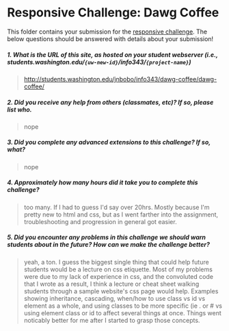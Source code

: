 # Responsive Challenge: Dawg Coffee

This folder contains your submission for the [responsive challenge](http://faculty.washington.edu/mikefree/info343/#/challenges/responsive). The below questions should be answered with details about your submission!

##### 1. What is the URL of this site, as hosted on your student webserver (i.e., students.washington.edu/<code>{uw-new-id}</code>/info343/<code>{project-name}</code>) #####
> http://students.washington.edu/jnbobo/info343/dawg-coffee/dawg-coffee/

##### 2. Did you receive any help from others (classmates, etc)? If so, please list who. #####
> nope

##### 3. Did you complete any advanced extensions to this challenge? If so, what? #####
> nope

##### 4. Approximately how many hours did it take you to complete this challenge? #####
> too many. If I had to guess I'd say over 20hrs. Mostly because I'm pretty new to html and css, but as I went farther into the assignment, troubleshooting and progression in general got easier.

##### 5. Did you encounter any problems in this challenge we should warn students about in the future? How can we make the challenge better? #####
> yeah, a ton. I guess the biggest single thing that could help future students would be a lecture on css etiquette. Most of my problems were due to my lack of experience in css, and the convoluted code that I wrote as a result, I think a lecture or cheat sheet walking students through a sample website's css page would help. Examples showing inheritance, cascading, when/how to use class vs id vs element as a whole, and using classes to be more specific (ie <element>.<class> or #<id> <element> vs using element class or id to affect several things at once. Things went noticably better for me after I started to grasp those concepts.

